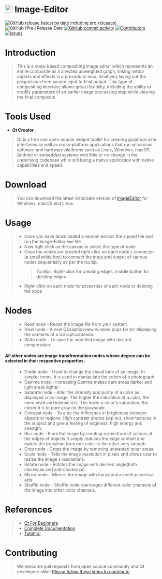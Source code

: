 # <img src="https://raw.githubusercontent.com/abansal755/Image-Editor/readme/icon.png" height="25"/> Image-Editor

[![GitHub release (latest by date including pre-releases)](https://img.shields.io/github/v/release/abansal755/Image-Editor?include_prereleases&label=latest%20release)](https://github.com/abansal755/Image-Editor/releases)
![GitHub (Pre-)Release Date](https://img.shields.io/github/release-date-pre/abansal755/Image-Editor)
[![GitHub commit activity](https://img.shields.io/github/commit-activity/m/abansal755/Image-Editor)](https://github.com/abansal755/Image-Editor/graphs/commit-activity)
[![Contributors](https://img.shields.io/github/contributors/abansal755/Image-Editor?color=brightgreen)](https://github.com/abansal755/Image-Editor/graphs/contributors)
[![issues](https://img.shields.io/github/issues/abansal755/Image-Editor)](https://github.com/abansal755/Image-Editor/issues)

# Introduction
>This is a node-based compositing image editor which represents an entire composite as a directed unweighted graph, linking media objects and effects in a procedural map, intuitively laying out the progression from source input to final output. This type of compositing interface allows great flexibility, including the ability to modify parameters of an earlier image processing step while viewing the final composite.

# Tools Used
- **Qt Creator**
>Qt is a free and open-source widget toolkit for creating graphical user interfaces as well as cross-platform applications that run on various software and hardware platforms such as Linux, Windows, macOS, Android or embedded systems with little or no change in the underlying codebase while still being a native application with native capabilities and speed.

# Download
>You can download the latest installable version of [ImageEditor](https://github.com/abansal755/Image-Editor/releases) for Windows, macOS and Linux.

# Usage
>* Once you have downloaded a version extract the zipped file and run the Image-Editor.exe file
>* Now right click on the canvas to select the type of node 
>* Once the nodes are created right click on each node's connector (a small white box) to connect the input and output of various nodes sequentially as per the tooltip.
>     > Tooltip : Right-click for creating edges, middle button for deleting edges
>* Right-click on each node for properties of each node or deleting the node
# Nodes 
>* Read node - Reads the image file from your system 
>* View node - A new QGraphicsview window pops for  for displaying the contents of a QGraphicsScene.
>* Write node - To save the modified image with desired compression.

#### All other nodes are image transfrormation nodes whose degree can be selected in their respective properties. 

>* Grade node - Used to change the visual tone of an image. In simpler terms, it is used to manipulate the colors of a photograph.
>* Gamma node - Increasing Gamma makes dark areas darker and light areas lighter.
>* Saturate node - Alter the intensity and purity of a color as displayed in an image. The higher the saturation of a color, the more vivid and intense it is. The lower a color's saturation, the closer it is to pure gray on the grayscale.
>* Contrast node -  To alter the difference in brightness between objects or regions. High contrast photos pop out, show textures in the subject and give a feeling of edginess, high energy and strength.
>* Blur node - Blurs the image by  creating a spectrum of colours at the edges of objects.It simply reduces the edge content and makes the transition form one color to the other very smooth.
>* Crop node - Crops the image by removing unwanted outer areas.
>* Scale node - Tells the image resolution in pixels and allows user to resize the image's resolutions.
>* Rotate node - Rotates the image with desired angle(both clockwise and anti-clockwise).
>* Mirror node - Mirrors the image with horizontal as well as vertical axis
>* Shuffle node - Shuffle node rearranges different color channels of the image into other color channels. 

# References
>* [Qt For Beginners](https://wiki.qt.io/Qt_for_Beginners)
>* [Complete Documentation](https://doc.qt.io/)
>* [Tutotiral](https://www.udemy.com/course/qt-c-gui-tutorial-for-complete-beginners/)

# Contributing
>We welcome pull requests from open source community and Qt developers alike! [Please follow these steps to contribute]()

